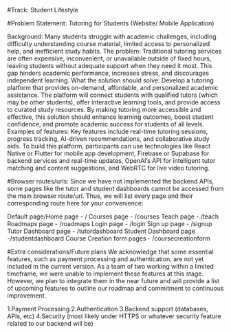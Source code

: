 #Track: 
Student Lifestyle


#Problem Statement:
Tutoring for Students
(Website/ Mobile Application)

Background:
Many students struggle with academic challenges, including difficulty understanding course material, limited access to personalized help, and inefficient study habits. 
The problem:
Traditional tutoring services are often expensive, inconvenient, or unavailable outside of fixed hours, leaving students without adequate support when they need it most. This gap hinders academic performance, increases stress, and discourages independent learning.
What the solution should solve:
Develop a tutoring platform that provides on-demand, affordable, and personalized academic assistance. The platform will connect students with qualified tutors (which may be other students), offer interactive learning tools, and provide access to curated study resources. By making tutoring more accessible and effective, this solution should enhance learning outcomes, boost student confidence, and promote academic success for students of all levels.
Examples of features:
Key features include real-time tutoring sessions, progress tracking, AI-driven recommendations, and collaborative study aids. To build this platform, participants can use technologies like React Native or Flutter for mobile app development, Firebase or Supabase for backend services and real-time updates, OpenAI’s API for intelligent tutor matching and content suggestions, and WebRTC for live video tutoring. 


#Browser routes/urls:
Since we have not implemented the backend APIs, some pages like the tutor and student dashboards cannot be accessed from the main browser route/url. Thus, we will list every page and their corresponding route here for your convenience:

Default page/Home page - /
Courses page - /courses
Teach page - /teach
Roadmaps page - /roadmaps
Login page - /login
Sign up page - /signup
Tutor Dashboard page - /tutordashboard
Student Dashboard page -/studentdashboard
Course Creation form pages - /coursecreationform

#Extra considerations/Future plans
We acknowledge that some essential features, such as payment processing and authentication, are not yet included in the current version. As a team of two working within a limited timeframe, we were unable to implement these features at this stage. However, we plan to integrate them in the near future and will provide a list of upcoming features to outline our roadmap and commitment to continuous improvement.

1.Payment Processing
2.Authentication
3.Backend support (databases, APIs, etc)
4.Security (most likely under HTTPS or whatever security feature related to our backend will be)
